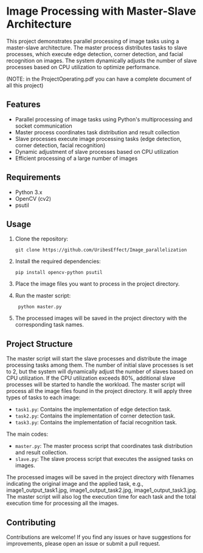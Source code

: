 # Image Processing with Master-Slave Architecture

This project demonstrates parallel processing of image tasks using a master-slave architecture. The master process distributes tasks to slave processes, which execute edge detection, corner detection, and facial recognition on images. The system dynamically adjusts the number of slave processes based on CPU utilization to optimize performance.

(NOTE: in the ProjectOperating.pdf you can have a complete document of all this project)

## Features

- Parallel processing of image tasks using Python's multiprocessing and socket communication
- Master process coordinates task distribution and result collection
- Slave processes execute image processing tasks (edge detection, corner detection, facial recognition)
- Dynamic adjustment of slave processes based on CPU utilization
- Efficient processing of a large number of images

## Requirements

- Python 3.x
- OpenCV (cv2)
- psutil

## Usage

1. Clone the repository:
   ```shell
   git clone https://github.com/UribesEffect/Image_parallelization

2. Install the required dependencies:
   ```shell
   pip install opencv-python psutil

3. Place the image files you want to process in the project directory.

4. Run the master script:
   ```shell
    python master.py

5. The processed images will be saved in the project directory with the corresponding task names.

## Project Structure
The master script will start the slave processes and distribute the image processing tasks among them. The number of initial slave processes is set to 2, but the system will dynamically adjust the number of slaves based on CPU utilization. If the CPU utilization exceeds 80%, additional slave processes will be started to handle the workload.
The master script will process all the image files found in the project directory. It will apply three types of tasks to each image:
- `task1.py`: Contains the implementation of edge detection task.
- `task2.py`: Contains the implementation of corner detection task.
- `task3.py`: Contains the implementation of facial recognition task.

The main codes:
- `master.py`: The master process script that coordinates task distribution and result collection.
- `slave.py`: The slave process script that executes the assigned tasks on images.

The processed images will be saved in the project directory with filenames indicating the original image and the applied task, e.g., image1_output_task1.jpg, image1_output_task2.jpg, image1_output_task3.jpg.
The master script will also log the execution time for each task and the total execution time for processing all the images.

## Contributing

Contributions are welcome! If you find any issues or have suggestions for improvements, please open an issue or submit a pull request.
